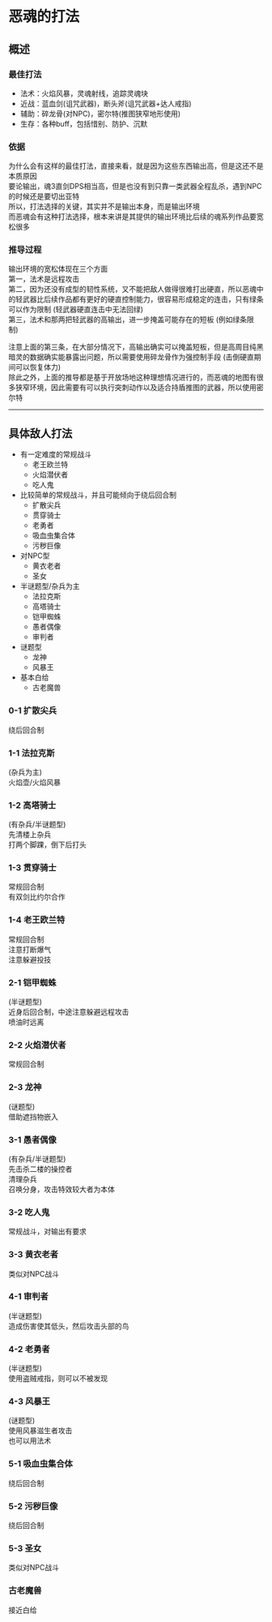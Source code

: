 # 恶魂的打法
## 概述
### 最佳打法
- 法术：火焰风暴，灵魂射线，追踪灵魂块
- 近战：蓝血剑(诅咒武器)，断头斧(诅咒武器+达人戒指)
- 辅助：碎龙骨(对NPC)，密尔特(推图狭窄地形使用)
- 生存：各种buff，包括惜别、防护、沉默

### 依据
为什么会有这样的最佳打法，直接来看，就是因为这些东西输出高，但是这还不是本质原因  
要论输出，魂3直剑DPS相当高，但是也没有到只靠一类武器全程乱杀，遇到NPC的时候还是要切出亚特  
所以，打法选择的关键，其实并不是输出本身，而是输出环境  
而恶魂会有这种打法选择，根本来讲是其提供的输出环境比后续的魂系列作品要宽松很多  
### 推导过程
输出环境的宽松体现在三个方面  
第一，法术是远程攻击  
第二，因为还没有成型的韧性系统，又不能把敌人做得很难打出硬直，所以恶魂中的轻武器比后续作品都有更好的硬直控制能力，很容易形成稳定的连击，只有绿条可以作为限制 (轻武器硬直连击中无法回绿)  
第三，法术和那两把轻武器的高输出，进一步掩盖可能存在的短板 (例如绿条限制)  

注意上面的第三条，在大部分情况下，高输出确实可以掩盖短板，但是高周目纯黑暗灵的数据确实能暴露出问题，所以需要使用碎龙骨作为强控制手段 (击倒硬直期间可以恢复体力)  
除此之外，上面的推导都是基于开放场地这种理想情况进行的，而恶魂的地图有很多狭窄环境，因此需要有可以执行突刺动作以及适合持盾推图的武器，所以使用密尔特  

---

## 具体敌人打法
- 有一定难度的常规战斗
	- 老王欧兰特
	- 火焰潜伏者
	- 吃人鬼
- 比较简单的常规战斗，并且可能倾向于绕后回合制
	- 扩散尖兵
	- 贯穿骑士
	- 老勇者
	- 吸血虫集合体
	- 污秽巨像
- 对NPC型
	- 黄衣老者
	- 圣女
- 半谜题型/杂兵为主
	- 法拉克斯
	- 高塔骑士
	- 铠甲蜘蛛
	- 愚者偶像
	- 审判者
- 谜题型
	- 龙神
	- 风暴王
- 基本白给
	- 古老魔兽

### 0-1 扩散尖兵
绕后回合制  
### 1-1 法拉克斯
(杂兵为主)  
火焰壶/火焰风暴  
### 1-2 高塔骑士
(有杂兵/半谜题型)  
先清楼上杂兵  
打两个脚踝，倒下后打头  
### 1-3 贯穿骑士
常规回合制  
有双剑比约尔合作  
### 1-4 老王欧兰特
常规回合制  
注意打断爆气  
注意躲避投技  
### 2-1 铠甲蜘蛛
(半谜题型)  
近身后回合制，中途注意躲避远程攻击  
喷油时远离  
### 2-2 火焰潜伏者
常规回合制  
### 2-3 龙神
(谜题型)  
借助遮挡物嵌入  
### 3-1 愚者偶像
(有杂兵/半谜题型)  
先击杀二楼的操控者  
清理杂兵  
召唤分身，攻击特效较大者为本体  
### 3-2 吃人鬼
常规战斗，对输出有要求  
### 3-3 黄衣老者
类似对NPC战斗  
### 4-1 审判者
(半谜题型)  
造成伤害使其低头，然后攻击头部的鸟  
### 4-2 老勇者
(半谜题型)  
使用盗贼戒指，则可以不被发现  
### 4-3 风暴王
(谜题型)  
使用风暴滋生者攻击  
也可以用法术  
### 5-1 吸血虫集合体
绕后回合制  
### 5-2 污秽巨像
绕后回合制  
### 5-3 圣女
类似对NPC战斗  
### 古老魔兽
接近白给  
